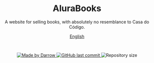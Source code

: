 <h1 align="center">
AluraBooks
</h1>

<p align="center">
A website for selling books, with absolutely no resemblance to Casa do Código.
</p>

<p align="center">
  <a href="README.md">English</a>
</p>

<br>

<p align="center">

  <a href="https://github.com/darrow12">
    <img src="https://img.shields.io/static/v1?label=Made by&message=Darrow&color=FC6621&labelColor=000000&style=<STYLE>&logo=github" alt="Made by Darrow" title="Made by Darrow">
  </a>

  <a href="https://github.com/darrow12/AluraBooks/commits/main">
    <img alt="GitHub last commit" src="https://img.shields.io/github/last-commit/darrow12/AluraBooks?label=Last commit&color=FC6621&labelColor=000000">
  </a>

  <img alt="Repository size" src="https://img.shields.io/github/repo-size/darrow12/AluraBooks?label=Repository size&color=FC6621&labelColor=000000">
</p>
